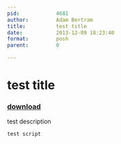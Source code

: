 ```yaml
---
pid:            4681
author:         Adam Bertram
title:          test title
date:           2013-12-09 18:23:40
format:         posh
parent:         0

---
```


# test title

### [download](Scripts\4681.ps1)

test description

```posh
test script

```
